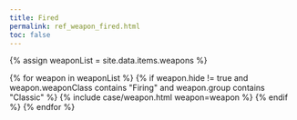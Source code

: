```yaml
---
title: Fired
permalink: ref_weapon_fired.html
toc: false
---
```


{% assign weaponList = site.data.items.weapons %}

{% for weapon in weaponList %}
{% if weapon.hide != true and weapon.weaponClass contains "Firing" and weapon.group contains "Classic" %}
{% include case/weapon.html weapon=weapon %}
{% endif %}
{% endfor %}